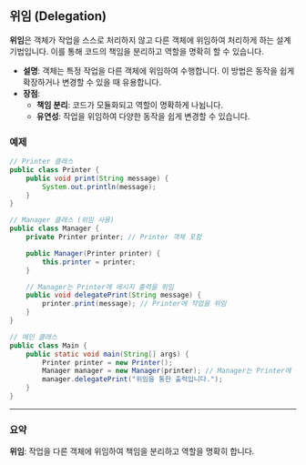 ## 위임 (Delegation)

**위임**은 객체가 작업을 스스로 처리하지 않고 다른 객체에 위임하여 처리하게 하는 설계 기법입니다. 이를 통해 코드의 책임을 분리하고 역할을 명확히 할 수 있습니다.

- **설명**: 객체는 특정 작업을 다른 객체에 위임하여 수행합니다. 이 방법은 동작을 쉽게 확장하거나 변경할 수 있을 때 유용합니다.
- **장점**:
    - **책임 분리**: 코드가 모듈화되고 역할이 명확하게 나뉩니다.
    - **유연성**: 작업을 위임하여 다양한 동작을 쉽게 변경할 수 있습니다.

### 예제

```java
// Printer 클래스
public class Printer {
    public void print(String message) {
        System.out.println(message);
    }
}

// Manager 클래스 (위임 사용)
public class Manager {
    private Printer printer; // Printer 객체 포함

    public Manager(Printer printer) {
        this.printer = printer;
    }

    // Manager는 Printer에 메시지 출력을 위임
    public void delegatePrint(String message) {
        printer.print(message); // Printer에 작업을 위임
    }
}

// 메인 클래스
public class Main {
    public static void main(String[] args) {
        Printer printer = new Printer();
        Manager manager = new Manager(printer); // Manager는 Printer에 작업을 위임
        manager.delegatePrint("위임을 통한 출력입니다.");
    }
}
```
---
### 요약
**위임**: 작업을 다른 객체에 위임하여 책임을 분리하고 역할을 명확히 합니다.
